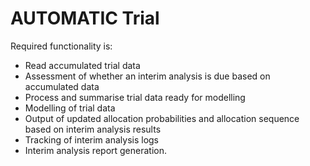 # AUTOMATIC Trial

Required functionality is:

  * Read accumulated trial data
  * Assessment of whether an interim analysis is due based on accumulated data
  * Process and summarise trial data ready for modelling
  * Modelling of trial data
  * Output of updated allocation probabilities and allocation sequence based on interim analysis results
  * Tracking of interim analysis logs
  * Interim analysis report generation.
